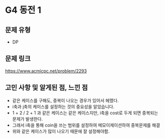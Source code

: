 # G4 동전 1

## 문제 유형
- DP

## 문제 링크

https://www.acmicpc.net/problem/2293

## 고민 사항 및 알게된 점, 느낀 점

- 같은 케이스를 구해도, 중복이 나오는 경우가 있어서 헤맸다.
- i축과 j축의 케이스를 설정하는 것의 중요성을 알았습니다.
- 1 + 2 / 2 + 1 과 같은 케이스는 같은 케이스지만, i축을 cost로 두게 되면 중복되는 문제가 발생한다.
- 그래서 i축을 통해 coin을 쓰는 범위를 설정하여 메모이제이션하여 중복문제를 해결
- 위와 같은 케이스가 많이 나오기 때문에 잘 설정해야함.
